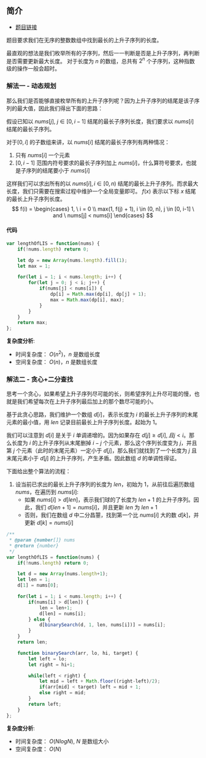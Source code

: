 ## 简介
- [题目链接](https://leetcode-cn.com/problems/longest-increasing-subsequence/)

题目要求我们在无序的整数数组中找到最长的上升子序列的长度。

最直观的想法是我们枚举所有的子序列，然后一一判断是否是上升子序列，再判断是否需要更新最大长度。
对于长度为 $n$ 的数组，总共有 $2^n$ 个子序列，这种指数级的操作一般会超时。




### 解法一 - 动态规划
那么我们是否能够直接枚举所有的上升子序列呢？因为上升子序列的结尾是该子序列的最大值，因此我们得出下面的思路：

假设已知以 $nums[j], \ j \in [0, i-1]$ 结尾的最长子序列长度，我们要求以 $nums[i]$ 结尾的最长子序列。

对于$[0, i]$ 的子数组来讲，以 $nums[i]$ 结尾的最长子序列有两种情况：
1. 只有 $nums[i]$ 一个元素
2. $[0, i-1]$ 范围内符号要求的最长子序列加上 $nums[i]$，什么算符号要求，也就是子序列的结尾要小于 $nums[i]$

这样我们可以求出所有的以 $nums[i], i \in [0, n)$ 结尾的最长上升子序列。而求最大长度，我们只需要在搜索过程中维护一个全局变量即可。
$f(x)$ 表示以下标 $x$ 结尾的最长上升子序列长度。
$$
f(i) = 
\begin{cases}
1, \ i = 0 \\
max(1, f(j) + 1), i \in (0, n), j \in [0, i-1] \ and \ nums[j] < nums[i] 
\end{cases}
$$


#### 代码
```javascript
var lengthOfLIS = function(nums) {
    if(!nums.length) return 0;

    let dp = new Array(nums.length).fill(1);
    let max = 1;

    for(let i = 1; i < nums.length; i++) {
        for(let j = 0; j < i; j++) {
            if(nums[j] < nums[i]) {
                dp[i] = Math.max(dp[i], dp[j] + 1);
                max = Math.max(dp[i], max);
            }
        }
    }
    return max;
};
```

**复杂度分析**:
- 时间复杂度： $O(n^2)$，$n$ 是数组长度
- 空间复杂度： $O(n)$，$n$ 是数组长度

### 解法二 - 贪心+二分查找
思考一个贪心，如果希望上升子序列尽可能的长，则希望序列上升尽可能的慢，也就是我们希望每次在上升子序列最后加上的那个数尽可能的小。

基于此贪心思路，我们维护一个数组 $d[i]$，表示长度为 $i$ 的最长上升子序列的末尾元素的最小值，用 $len$ 记录目前最长上升子序列长度。起始为 1。

我们可以注意到 $d[i]$ 是关于 $i$ 单调递增的。因为如果存在 $d[j] \geq d[i], 且 j < i$。那么长度为 $i$ 的上升子序列从末尾删掉 $i-j$ 个元素，那么这个序列长度变为 $j$，并且第 $j$ 个元素（此时的末尾元素）一定小于 $d[j]$，那么我们就找到了一个长度为 $j$ 且末尾元素小于 $d[j]$ 的上升子序列，产生矛盾。因此数组 $d$ 的单调性得证。

下面给出整个算法的流程：
1. 设当前已求出的最长上升子序列的长度为 $len$，初始为 $1$，从前往后遍历数组 $nums$，在遍历到 $nums[i]$:
    - 如果 $nums[i] > d[len]$，表示我们球的了长度为 $len+1$ 的上升子序列。因此，我们 $d[len+1] = nums[i]$，并且更新 $len$ 为 $len+1$
    - 否则，我们在数组 $d$ 中二分昌曌，找到第一个比 $nums[i]$ 大的数 $d[k]$，并更新 $d[k] = nums[i]$

```javascript
/**
 * @param {number[]} nums
 * @return {number}
 */
var lengthOfLIS = function(nums) {
    if(!nums.length) return 0;

    let d = new Array(nums.length+1);
    let len = 1;
    d[1] = nums[0];

    for(let i = 1; i < nums.length; i++) {
        if(nums[i] > d[len]) {
            len = len+1;
            d[len] = nums[i];
        } else {
            d[binarySearch(d, 1, len, nums[i])] = nums[i];
        }
    }
    return len;

    function binarySearch(arr, lo, hi, target) {
        let left = lo;
        let right = hi+1;

        while(left < right) {
            let mid = left + Math.floor((right-left)/2);
            if(arr[mid] < target) left = mid + 1;
            else right = mid;
        }
        return left;
    }
};

```

**复杂度分析**:
- 时间复杂度： $O(NlogN)$, $N$ 是数组大小
- 空间复杂度： $O(N)$
